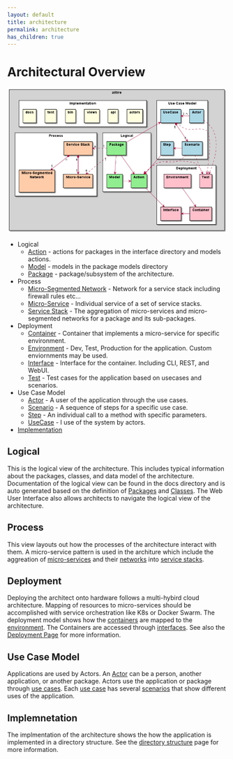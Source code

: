 ```yaml
---
layout: default
title: architecture
permalink: architecture
has_children: true
---
```


# Architectural Overview

![Architecture](./Architecture.png)

* Logical
    * [Action](action) - actions for packages in the interface directory and models actions.
    * [Model](model) - models in the package models directory
    * [Package](package) - package/subsystem of the architecture.
* Process
    * [Micro-Segmented Network](deployment#network) - Network for a service stack including firewall rules etc...
    * [Micro-Service](deployment#microservice) - Individual service of a set of service stacks.
    * [Service Stack](deployment#stack) - The aggregation of micro-services and micro-segmented networks for a package and its
      sub-packages.
* Deployment
    * [Container](deployment#container) - Container that implements a micro-service for specific environment.
    * [Environment](deployment#environment) - Dev, Test, Production for the application. Custom enviornments may be used.
    * [Interface](package#interface) - Interface for the container. Including CLI, REST, and WebUI.
    * [Test](test) - Test cases for the application based on usecases and scenarios.
* Use Case Model
    * [Actor](actor) - A user of the application through the use cases.
    * [Scenario](scenario) - A sequence of steps for a specific use case.
    * [Step](scenario#step) - An individual call to a method with specific parameters.
    * [UseCase](usecase) - I use of the system by actors.
* [Implementation](directory)

## Logical

This is the logical view of the architecture. This includes typical information about the packages, classes, and data
model of the architecture. Documentation of the logical view can be found in the docs directory and is auto generated
based on the definition of [Packages](package) and [Classes](class). The Web User Interface also allows architects to
navigate the logical view of the architecture.

## Process

This view layouts out how the processes of the architecture interact with them. A micro-service pattern is used in the
architure which include the aggreation of [micro-services](microservice) and their [networks](network) into
[service stacks](stack).

## Deployment

Deploying the architect onto hardware follows a multi-hybird cloud architecture. Mapping of resources to micro-services
should be accomplished with service orchestration like K8s or Docker Swarm. The deployment model shows how the
[containers](deployment#container) are mapped to the [environment](deployment#environment). The Containers are accessed through 
[interfaces](interface).  See also the [Deployment Page](deployment) for more information.

## Use Case Model

Applications are used by Actors. An [Actor](actor) can be a person, another application, or another package. Actors use
the application or package through [use cases](usecase). Each [use case](usecase) has several [scenarios](scenario) 
that show different uses of the application.

## Implemnetation

The implmentation of the architecture shows the how the application is implemented in a directory structure.
See the [directory structure](directory) page for more information.
